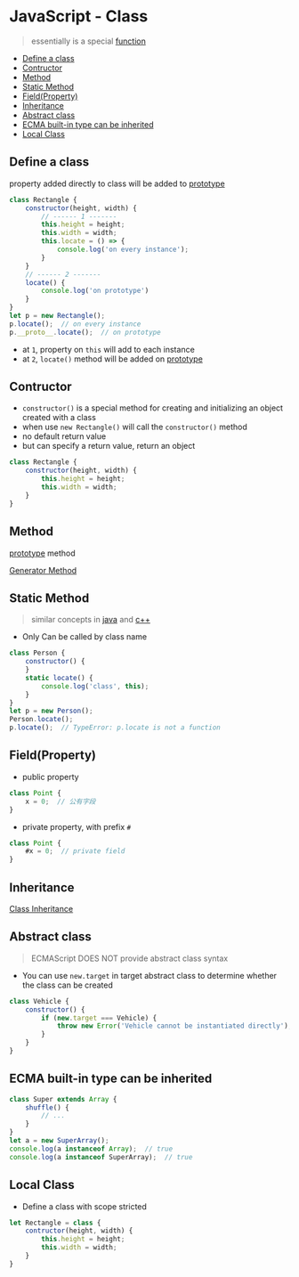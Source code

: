 # JavaScript - Class

> essentially is a special [function](javascript-function.md)

* [Define a class](#define-a-class)
* [Contructor](#contructor)
* [Method](#method)
* [Static Method](#static-method)
* [Field(Property)](#field(property))
* [Inheritance](#inheritance)
* [Abstract class](#abstract-class)
* [ECMA built-in type can be inherited](#ecma-built-in-type-can-be-inherited)
* [Local Class](#local-class)

## Define a class

property added directly to class will be added to [prototype](javascript-three-prototype-concepts.md#prototype-property)

```js
class Rectangle {
    constructor(height, width) {
        // ------ 1 -------
        this.height = height;
        this.width = width;
        this.locate = () => {
            console.log('on every instance');
        }
    }
    // ------ 2 -------
    locate() {
        console.log('on prototype')
    }
}
let p = new Rectangle();
p.locate();  // on every instance
p.__proto__.locate();  // on prototype
```

- at `1`, property on `this` will add to each instance
- at `2`, `locate()` method will be added on [prototype](javascript-prototype.md)

## Contructor

- `constructor()` is a special method for creating and initializing an object created with a class
- when use `new Rectangle()` will call the `constructor()` method
- no default return value
- but can specify a return value, return an object

```js
class Rectangle {
    constructor(height, width) {
        this.height = height;
        this.width = width;
    }
}
```

## Method

[prototype](javascript-prototype.md) method

[Generator Method](javascript-generator-function.md)

## Static Method

> similar concepts in [java](java-method.md#static-method) and [c++](c++-static-member.md)

- Only Can be called by class name

```js
class Person {
    constructor() {
    }
    static locate() {
        console.log('class', this);
    }
}
let p = new Person();
Person.locate();
p.locate();  // TypeError: p.locate is not a function
```

## Field(Property)

- public property

```js
class Point {
    x = 0;  // 公有字段
}
```

- private property, with prefix `#`

```js
class Point {
    #x = 0;  // private field
}
```

## Inheritance

[Class Inheritance](javascript-inheritance.md)

## Abstract class

> ECMAScript DOES NOT provide abstract class syntax

- You can use `new.target` in target abstract class to determine whether the class can be created

```js
class Vehicle {
    constructor() {
        if (new.target === Vehicle) {
            throw new Error('Vehicle cannot be instantiated directly');
        }
    }
}
```

## ECMA built-in type can be inherited

```js
class Super extends Array {
    shuffle() {
        // ...
    }
}
let a = new SuperArray();
console.log(a instanceof Array);  // true
console.log(a instanceof SuperArray);  // true
```

## Local Class

- Define a class with scope stricted

```js
let Rectangle = class {
    contructor(height, width) {
        this.height = height;
        this.width = width;
    }
}
```
